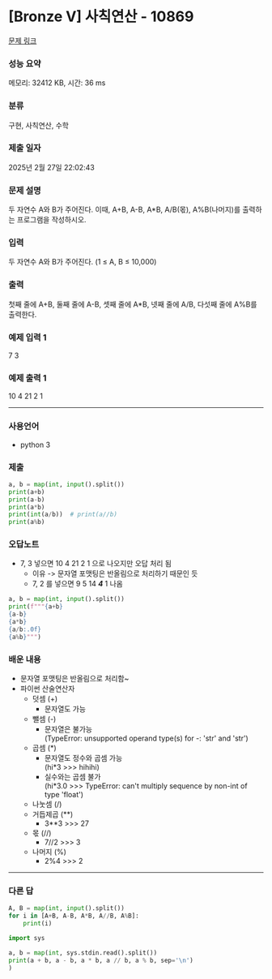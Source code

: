 # [Bronze V] 사칙연산 - 10869 

[문제 링크](https://www.acmicpc.net/problem/10869) 

### 성능 요약

메모리: 32412 KB, 시간: 36 ms

### 분류

구현, 사칙연산, 수학

### 제출 일자

2025년 2월 27일 22:02:43

### 문제 설명

<p>두 자연수 A와 B가 주어진다. 이때, A+B, A-B, A*B, A/B(몫), A%B(나머지)를 출력하는 프로그램을 작성하시오. </p>

### 입력 

 <p>두 자연수 A와 B가 주어진다. (1 ≤ A, B ≤ 10,000)</p>

### 출력 

 <p>첫째 줄에 A+B, 둘째 줄에 A-B, 셋째 줄에 A*B, 넷째 줄에 A/B, 다섯째 줄에 A%B를 출력한다.</p>

### 예제 입력 1
7 3

### 예제 출력 1
10
4
21
2
1

---

### 사용언어
* python 3

### 제출
```python
a, b = map(int, input().split())
print(a+b)
print(a-b)
print(a*b)
print(int(a/b))  # print(a//b)
print(a%b)
```

### 오답노트
* 7, 3 넣으면 10 4 21 2 1 으로 나오지만 오답 처리 됨
   - 이유 -> 문자열 포맷팅은 반올림으로 처리하기 때문인 듯
   - 7, 2 를 넣으면 9 5 14 *__4__* 1 나옴
```python
a, b = map(int, input().split())
print(f"""{a+b}
{a-b}
{a*b}
{a/b:.0f}
{a%b}""")
```

### 배운 내용
* 문자열 포맷팅은 반올림으로 처리함~<br>
* 파이썬 산술연산자
  - 덧셈 (+)
    + 문자열도 가능
  - 뺄셈 (-)
    + 문자열은 불가능<br>
      (TypeError: unsupported operand type(s) for -: 'str' and 'str')
  - 곱셈 (*)
    + 문자열도 정수와 곱셈 가능<br>
      (hi*3 >>> hihihi)
    + 실수와는 곱셈 불가<br>
      (hi*3.0 >>> TypeError: can't multiply sequence by non-int of type 'float')
  - 나눗셈 (/)
  - 거듭제곱 (**)<br>
    + 3**3 >>> 27
  - 몫 (//)
    + 7//2 >>> 3
  - 나머지 (%)
    + 2%4 >>> 2 
    

---
### 다른 답
```python
A, B = map(int, input().split())
for i in [A+B, A-B, A*B, A//B, A%B]: 
    print(i)
```
```python
import sys

a, b = map(int, sys.stdin.read().split())
print(a + b, a - b, a * b, a // b, a % b, sep='\n')
)
```
